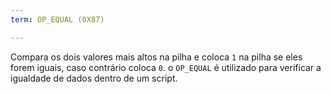 ```yaml
---
term: OP_EQUAL (0X87)

---
```

Compara os dois valores mais altos na pilha e coloca `1` na pilha se eles forem iguais, caso contrário coloca `0`. o `OP_EQUAL` é utilizado para verificar a igualdade de dados dentro de um script.